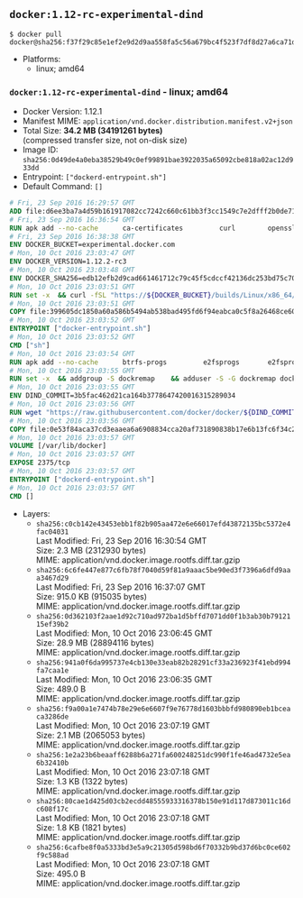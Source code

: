 ## `docker:1.12-rc-experimental-dind`

```console
$ docker pull docker@sha256:f37f29c85e1ef2e9d2d9aa558fa5c56a679bc4f523f7df8d27a6ca71d030e778
```

-	Platforms:
	-	linux; amd64

### `docker:1.12-rc-experimental-dind` - linux; amd64

-	Docker Version: 1.12.1
-	Manifest MIME: `application/vnd.docker.distribution.manifest.v2+json`
-	Total Size: **34.2 MB (34191261 bytes)**  
	(compressed transfer size, not on-disk size)
-	Image ID: `sha256:0d49de4a0eba38529b49c0ef99891bae3922035a65092cbe818a02ac12d933dd`
-	Entrypoint: `["dockerd-entrypoint.sh"]`
-	Default Command: `[]`

```dockerfile
# Fri, 23 Sep 2016 16:29:57 GMT
ADD file:d6ee3ba7a4d59b161917082cc7242c660c61bb3f3cc1549c7e2dfff2b0de7104 in / 
# Fri, 23 Sep 2016 16:36:54 GMT
RUN apk add --no-cache 		ca-certificates 		curl 		openssl
# Fri, 23 Sep 2016 16:38:38 GMT
ENV DOCKER_BUCKET=experimental.docker.com
# Mon, 10 Oct 2016 23:03:47 GMT
ENV DOCKER_VERSION=1.12.2-rc3
# Mon, 10 Oct 2016 23:03:48 GMT
ENV DOCKER_SHA256=edb12efb2d9cad661461712c79c45f5cdccf42136dc253bd75c70156202fcdc8
# Mon, 10 Oct 2016 23:03:51 GMT
RUN set -x 	&& curl -fSL "https://${DOCKER_BUCKET}/builds/Linux/x86_64/docker-${DOCKER_VERSION}.tgz" -o docker.tgz 	&& echo "${DOCKER_SHA256} *docker.tgz" | sha256sum -c - 	&& tar -xzvf docker.tgz 	&& mv docker/* /usr/local/bin/ 	&& rmdir docker 	&& rm docker.tgz 	&& docker -v
# Mon, 10 Oct 2016 23:03:51 GMT
COPY file:399605dc1850a60a586b5494ab538bad495fd6f94eabca0c5f8a26468ce6030f in /usr/local/bin/ 
# Mon, 10 Oct 2016 23:03:52 GMT
ENTRYPOINT ["docker-entrypoint.sh"]
# Mon, 10 Oct 2016 23:03:52 GMT
CMD ["sh"]
# Mon, 10 Oct 2016 23:03:54 GMT
RUN apk add --no-cache 		btrfs-progs 		e2fsprogs 		e2fsprogs-extra 		iptables 		xfsprogs 		xz
# Mon, 10 Oct 2016 23:03:55 GMT
RUN set -x 	&& addgroup -S dockremap 	&& adduser -S -G dockremap dockremap 	&& echo 'dockremap:165536:65536' >> /etc/subuid 	&& echo 'dockremap:165536:65536' >> /etc/subgid
# Mon, 10 Oct 2016 23:03:55 GMT
ENV DIND_COMMIT=3b5fac462d21ca164b3778647420016315289034
# Mon, 10 Oct 2016 23:03:56 GMT
RUN wget "https://raw.githubusercontent.com/docker/docker/${DIND_COMMIT}/hack/dind" -O /usr/local/bin/dind 	&& chmod +x /usr/local/bin/dind
# Mon, 10 Oct 2016 23:03:56 GMT
COPY file:0e53f84aca37cd3eaaea6a6908834cca20af731890838b17e6b13fc6f34c20b3 in /usr/local/bin/ 
# Mon, 10 Oct 2016 23:03:57 GMT
VOLUME [/var/lib/docker]
# Mon, 10 Oct 2016 23:03:57 GMT
EXPOSE 2375/tcp
# Mon, 10 Oct 2016 23:03:57 GMT
ENTRYPOINT ["dockerd-entrypoint.sh"]
# Mon, 10 Oct 2016 23:03:57 GMT
CMD []
```

-	Layers:
	-	`sha256:c0cb142e43453ebb1f82b905aa472e6e66017efd43872135bc5372e4fac04031`  
		Last Modified: Fri, 23 Sep 2016 16:30:54 GMT  
		Size: 2.3 MB (2312930 bytes)  
		MIME: application/vnd.docker.image.rootfs.diff.tar.gzip
	-	`sha256:6c6fe447e877c6fb78f7040d59f81a9aaac5be90ed3f7396a6dfd9aaa3467d29`  
		Last Modified: Fri, 23 Sep 2016 16:37:07 GMT  
		Size: 915.0 KB (915035 bytes)  
		MIME: application/vnd.docker.image.rootfs.diff.tar.gzip
	-	`sha256:0d362103f2aae1d92c710ad972ba1d5bffd7071dd0f1b3ab30b7912115ef39b2`  
		Last Modified: Mon, 10 Oct 2016 23:06:45 GMT  
		Size: 28.9 MB (28894116 bytes)  
		MIME: application/vnd.docker.image.rootfs.diff.tar.gzip
	-	`sha256:941a0f6da995737e4cb130e33eab82b28291cf33a236923f41ebd994fa7caa1e`  
		Last Modified: Mon, 10 Oct 2016 23:06:35 GMT  
		Size: 489.0 B  
		MIME: application/vnd.docker.image.rootfs.diff.tar.gzip
	-	`sha256:f9a00a1e7474b78e29e6e6607f9e76778d1603bbbfd980890eb1bceaca3286de`  
		Last Modified: Mon, 10 Oct 2016 23:07:19 GMT  
		Size: 2.1 MB (2065053 bytes)  
		MIME: application/vnd.docker.image.rootfs.diff.tar.gzip
	-	`sha256:1e2a23b6beaaff6288b6a271fa600248251dc990f1fe46ad4732e5ea6b32410b`  
		Last Modified: Mon, 10 Oct 2016 23:07:18 GMT  
		Size: 1.3 KB (1322 bytes)  
		MIME: application/vnd.docker.image.rootfs.diff.tar.gzip
	-	`sha256:80cae1d425d03cb2ecdd48555933316378b150e91d117d873011c16dc608f17c`  
		Last Modified: Mon, 10 Oct 2016 23:07:18 GMT  
		Size: 1.8 KB (1821 bytes)  
		MIME: application/vnd.docker.image.rootfs.diff.tar.gzip
	-	`sha256:6cafbe8f0a5333bd3e5a9c21305d598bd6f70332b9bd37d6bc0ce602f9c588ad`  
		Last Modified: Mon, 10 Oct 2016 23:07:18 GMT  
		Size: 495.0 B  
		MIME: application/vnd.docker.image.rootfs.diff.tar.gzip
